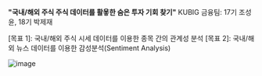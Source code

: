 **"국내/해외 주식 주식 데이터를 활욯한 숨은 투자 기회 찾기"**
KUBIG 금융팀: 17기 조성윤, 18기 박제재

[목표 1]: 국내/해외 주식 시세 데이터를 이용한 종목 간의 관계성 분석
[목표 2]: 국내/해외 뉴스 데이터를 이용한 감성분석(Sentiment Analysis)

![image](https://github.com/KU-BIG/KUBIG_2023_FALL/assets/114792430/91aa0f43-82d5-4acc-b54d-9b67d03a5be1)
